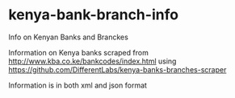 # kenya-bank-branch-info
Info on Kenyan Banks and Branckes

Information on Kenya banks scraped from http://www.kba.co.ke/bankcodes/index.html using https://github.com/DifferentLabs/kenya-banks-branches-scraper

Information is in both xml and json format
